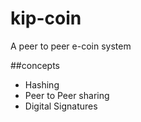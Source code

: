 # kip-coin
A peer to peer e-coin system 

##concepts
- Hashing
- Peer to Peer sharing
- Digital Signatures
